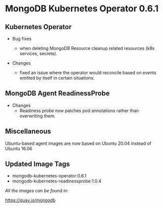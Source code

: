 # MongoDB Kubernetes Operator 0.6.1

## Kubernetes Operator

- Bug fixes
  - when deleting MongoDB Resource cleanup related resources (k8s services, secrets).
  
- Changes
  - fixed an issue where the operator would reconcile based on events emitted by itself in certain situations.

## MongoDB Agent ReadinessProbe

- Changes
  - Readiness probe now patches pod annotations rather than overwriting them.
  
## Miscellaneous
Ubuntu-based agent images are now based on Ubuntu 20.04 instead of Ubuntu 16.06

## Updated Image Tags

- mongodb-kubernetes-operator:0.6.1
- mongodb-kubernetes-readinessprobe:1.0.4

_All the images can be found in:_

https://quay.io/mongodb
